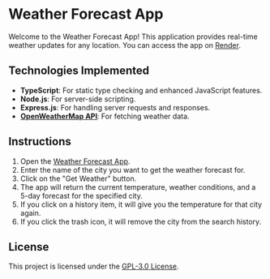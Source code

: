 # Weather Forecast App

Welcome to the Weather Forecast App! This application provides real-time weather updates for any location. You can access the app on [Render](https://weather-forecast-bq1p.onrender.com/).

## Technologies Implemented

- **TypeScript**: For static type checking and enhanced JavaScript features.
- **Node.js**: For server-side scripting.
- **Express.js**: For handling server requests and responses.
- [**OpenWeatherMap API**](https://openweathermap.org/): For fetching weather data.

## Instructions

1. Open the [Weather Forecast App](https://weather-forecast-bq1p.onrender.com/).
2. Enter the name of the city you want to get the weather forecast for.
3. Click on the "Get Weather" button.
4. The app will return the current temperature, weather conditions, and a 5-day forecast for the specified city.
5. If you click on a history item, it will give you the temperature for that city again.
6. If you click the trash icon, it will remove the city from the search history.

## License

This project is licensed under the [GPL-3.0 License](https://www.gnu.org/licenses/gpl-3.0.en.html).
